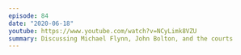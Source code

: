 ```yaml
---
episode: 84
date: "2020-06-18"
youtube: https://www.youtube.com/watch?v=NCyLimk8VZU
summary: Discussing Michael Flynn, John Bolton, and the courts
---
```

